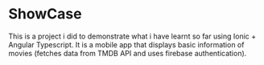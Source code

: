 # ShowCase

This is a project i did to demonstrate what i have learnt so far using Ionic + Angular Typescript.
It is a mobile app that displays basic information of movies (fetches data from TMDB API and uses firebase authentication).

